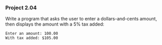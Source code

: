 ### Project 2.04
Write a program that asks the user to enter a dollars-and-cents amount, then
displays the amount with a 5% tax added:
```
Enter an amount: 100.00
With tax added: $105.00
```

